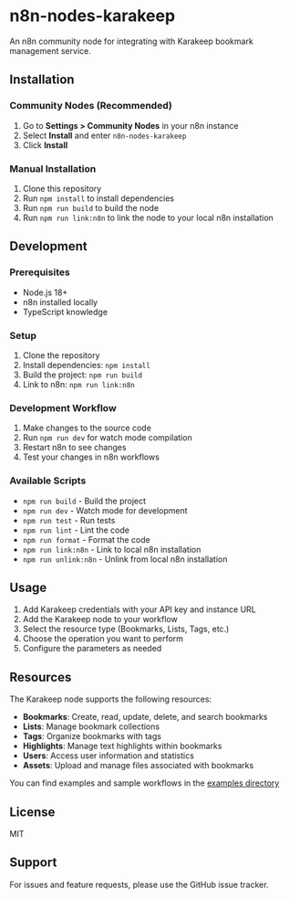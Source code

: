 # n8n-nodes-karakeep

An n8n community node for integrating with Karakeep bookmark management service. 

## Installation

### Community Nodes (Recommended)

1. Go to **Settings > Community Nodes** in your n8n instance
2. Select **Install** and enter `n8n-nodes-karakeep`
3. Click **Install**

### Manual Installation

1. Clone this repository
2. Run `npm install` to install dependencies
3. Run `npm run build` to build the node
4. Run `npm run link:n8n` to link the node to your local n8n installation

## Development

### Prerequisites

- Node.js 18+
- n8n installed locally
- TypeScript knowledge

### Setup

1. Clone the repository
2. Install dependencies: `npm install`
3. Build the project: `npm run build`
4. Link to n8n: `npm run link:n8n`

### Development Workflow

1. Make changes to the source code
2. Run `npm run dev` for watch mode compilation
3. Restart n8n to see changes
4. Test your changes in n8n workflows

### Available Scripts

- `npm run build` - Build the project
- `npm run dev` - Watch mode for development
- `npm run test` - Run tests
- `npm run lint` - Lint the code
- `npm run format` - Format the code
- `npm run link:n8n` - Link to local n8n installation
- `npm run unlink:n8n` - Unlink from local n8n installation

## Usage

1. Add Karakeep credentials with your API key and instance URL
2. Add the Karakeep node to your workflow
3. Select the resource type (Bookmarks, Lists, Tags, etc.)
4. Choose the operation you want to perform
5. Configure the parameters as needed

## Resources

The Karakeep node supports the following resources:

- **Bookmarks**: Create, read, update, delete, and search bookmarks
- **Lists**: Manage bookmark collections
- **Tags**: Organize bookmarks with tags
- **Highlights**: Manage text highlights within bookmarks
- **Users**: Access user information and statistics
- **Assets**: Upload and manage files associated with bookmarks

You can find examples and sample workflows in the [examples directory](https://github.com/technovangelist/n8n-nodes-karakeep/tree/main/examples)


## License

MIT

## Support

For issues and feature requests, please use the GitHub issue tracker.